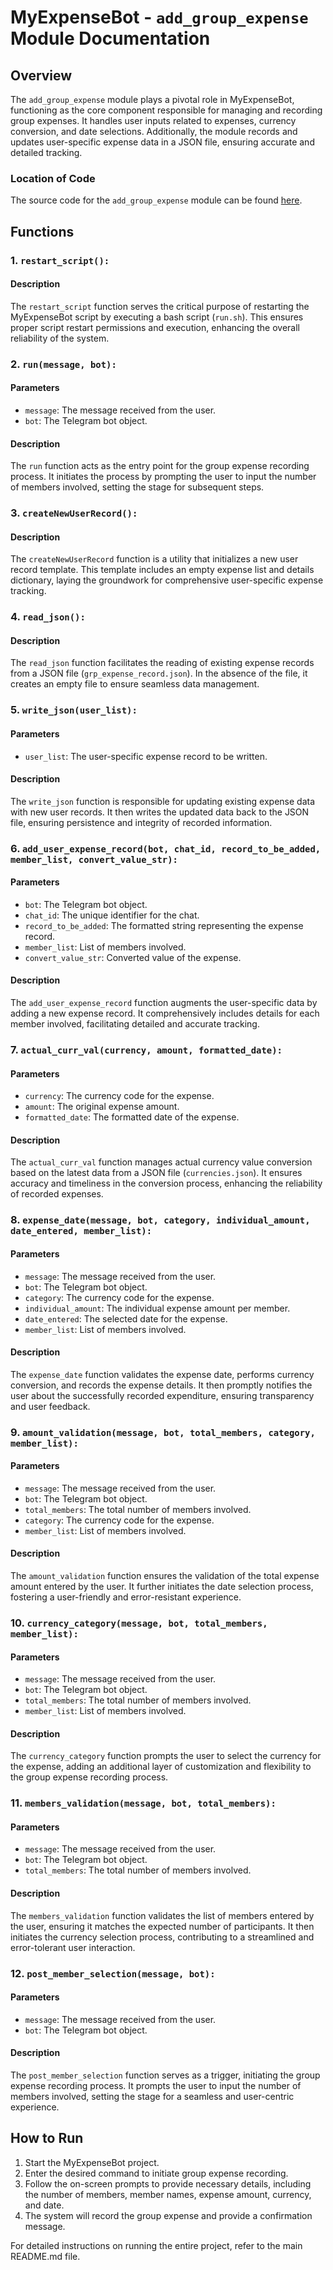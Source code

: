 # MyExpenseBot - `add_group_expense` Module Documentation

## Overview

The `add_group_expense` module plays a pivotal role in MyExpenseBot, functioning as the core component responsible for managing and recording group expenses. It handles user inputs related to expenses, currency conversion, and date selections. Additionally, the module records and updates user-specific expense data in a JSON file, ensuring accurate and detailed tracking.

### Location of Code

The source code for the `add_group_expense` module can be found [here](https://github.com/SoftwareEngg2024/SplitIT/blob/release/1.1/telebot_code/add_group_exp.py).

## Functions

### 1. `restart_script():`

#### Description

The `restart_script` function serves the critical purpose of restarting the MyExpenseBot script by executing a bash script (`run.sh`). This ensures proper script restart permissions and execution, enhancing the overall reliability of the system.

### 2. `run(message, bot):`

#### Parameters

- `message`: The message received from the user.
- `bot`: The Telegram bot object.

#### Description

The `run` function acts as the entry point for the group expense recording process. It initiates the process by prompting the user to input the number of members involved, setting the stage for subsequent steps.

### 3. `createNewUserRecord():`

#### Description

The `createNewUserRecord` function is a utility that initializes a new user record template. This template includes an empty expense list and details dictionary, laying the groundwork for comprehensive user-specific expense tracking.

### 4. `read_json():`

#### Description

The `read_json` function facilitates the reading of existing expense records from a JSON file (`grp_expense_record.json`). In the absence of the file, it creates an empty file to ensure seamless data management.

### 5. `write_json(user_list):`

#### Parameters

- `user_list`: The user-specific expense record to be written.

#### Description

The `write_json` function is responsible for updating existing expense data with new user records. It then writes the updated data back to the JSON file, ensuring persistence and integrity of recorded information.

### 6. `add_user_expense_record(bot, chat_id, record_to_be_added, member_list, convert_value_str):`

#### Parameters

- `bot`: The Telegram bot object.
- `chat_id`: The unique identifier for the chat.
- `record_to_be_added`: The formatted string representing the expense record.
- `member_list`: List of members involved.
- `convert_value_str`: Converted value of the expense.

#### Description

The `add_user_expense_record` function augments the user-specific data by adding a new expense record. It comprehensively includes details for each member involved, facilitating detailed and accurate tracking.

### 7. `actual_curr_val(currency, amount, formatted_date):`

#### Parameters

- `currency`: The currency code for the expense.
- `amount`: The original expense amount.
- `formatted_date`: The formatted date of the expense.

#### Description

The `actual_curr_val` function manages actual currency value conversion based on the latest data from a JSON file (`currencies.json`). It ensures accuracy and timeliness in the conversion process, enhancing the reliability of recorded expenses.

### 8. `expense_date(message, bot, category, individual_amount, date_entered, member_list):`

#### Parameters

- `message`: The message received from the user.
- `bot`: The Telegram bot object.
- `category`: The currency code for the expense.
- `individual_amount`: The individual expense amount per member.
- `date_entered`: The selected date for the expense.
- `member_list`: List of members involved.

#### Description

The `expense_date` function validates the expense date, performs currency conversion, and records the expense details. It then promptly notifies the user about the successfully recorded expenditure, ensuring transparency and user feedback.

### 9. `amount_validation(message, bot, total_members, category, member_list):`

#### Parameters

- `message`: The message received from the user.
- `bot`: The Telegram bot object.
- `total_members`: The total number of members involved.
- `category`: The currency code for the expense.
- `member_list`: List of members involved.

#### Description

The `amount_validation` function ensures the validation of the total expense amount entered by the user. It further initiates the date selection process, fostering a user-friendly and error-resistant experience.

### 10. `currency_category(message, bot, total_members, member_list):`

#### Parameters

- `message`: The message received from the user.
- `bot`: The Telegram bot object.
- `total_members`: The total number of members involved.
- `member_list`: List of members involved.

#### Description

The `currency_category` function prompts the user to select the currency for the expense, adding an additional layer of customization and flexibility to the group expense recording process.

### 11. `members_validation(message, bot, total_members):`

#### Parameters

- `message`: The message received from the user.
- `bot`: The Telegram bot object.
- `total_members`: The total number of members involved.

#### Description

The `members_validation` function validates the list of members entered by the user, ensuring it matches the expected number of participants. It then initiates the currency selection process, contributing to a streamlined and error-tolerant user interaction.

### 12. `post_member_selection(message, bot):`

#### Parameters

- `message`: The message received from the user.
- `bot`: The Telegram bot object.

#### Description

The `post_member_selection` function serves as a trigger, initiating the group expense recording process. It prompts the user to input the number of members involved, setting the stage for a seamless and user-centric experience.

## How to Run

1. Start the MyExpenseBot project.
2. Enter the desired command to initiate group expense recording.
3. Follow the on-screen prompts to provide necessary details, including the number of members, member names, expense amount, currency, and date.
4. The system will record the group expense and provide a confirmation message.

For detailed instructions on running the entire project, refer to the main README.md file.
